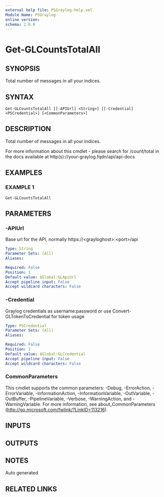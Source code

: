 ```yaml
---
external help file: PSGraylog-help.xml
Module Name: PSGraylog
online version:
schema: 2.0.0
---
```


# Get-GLCountsTotalAll

## SYNOPSIS
Total number of messages in all your indices.

## SYNTAX

```
Get-GLCountsTotalAll [[-APIUrl] <String>] [[-Credential] <PSCredential>] [<CommonParameters>]
```

## DESCRIPTION
Total number of messages in all your indices.


For more information about this cmdlet - please search for /count/total in the docs available at http(s)://your-graylog.fqdn/api/api-docs

## EXAMPLES

### EXAMPLE 1
```
Get-GLCountsTotalAll
```

## PARAMETERS

### -APIUrl
Base url for the API, normally https://\<grayloghost\>:\<port\>/api

```yaml
Type: String
Parameter Sets: (All)
Aliases:

Required: False
Position: 1
Default value: $Global:GLApiUrl
Accept pipeline input: False
Accept wildcard characters: False
```

### -Credential
Graylog credentials as username:password or use Convert-GLTokenToCredential for token usage

```yaml
Type: PSCredential
Parameter Sets: (All)
Aliases:

Required: False
Position: 2
Default value: $Global:GLCredential
Accept pipeline input: False
Accept wildcard characters: False
```

### CommonParameters
This cmdlet supports the common parameters: -Debug, -ErrorAction, -ErrorVariable, -InformationAction, -InformationVariable, -OutVariable, -OutBuffer, -PipelineVariable, -Verbose, -WarningAction, and -WarningVariable. For more information, see about_CommonParameters (http://go.microsoft.com/fwlink/?LinkID=113216).

## INPUTS

## OUTPUTS

## NOTES
Auto generated

## RELATED LINKS
